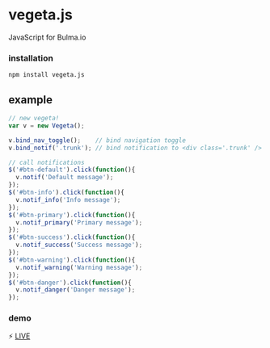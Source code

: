 # vegeta.js
JavaScript for Bulma.io

### installation
```npm install vegeta.js```

## example
```javascript
// new vegeta!
var v = new Vegeta();

v.bind_nav_toggle();    // bind navigation toggle
v.bind_notif('.trunk'); // bind notification to <div class='.trunk' />

// call notifications
$('#btn-default').click(function(){
  v.notif('Default message');
});
$('#btn-info').click(function(){
  v.notif_info('Info message');
});
$('#btn-primary').click(function(){
  v.notif_primary('Primary message');
});
$('#btn-success').click(function(){
  v.notif_success('Success message');
});
$('#btn-warning').click(function(){
  v.notif_warning('Warning message');
});
$('#btn-danger').click(function(){
  v.notif_danger('Danger message');
});
```
### demo
:zap: <a href='https://diewland.github.io/vegeta.js/'>LIVE</a>
